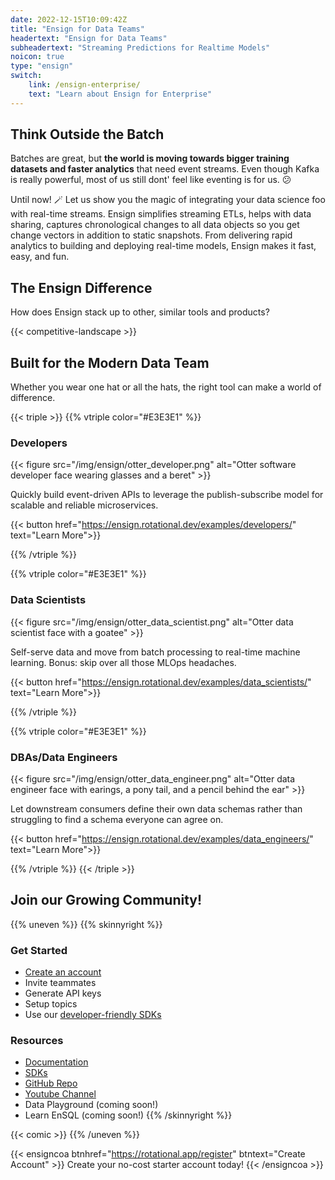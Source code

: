 ```yaml
---
date: 2022-12-15T10:09:42Z
title: "Ensign for Data Teams"
headertext: "Ensign for Data Teams"
subheadertext: "Streaming Predictions for Realtime Models"
noicon: true
type: "ensign"
switch:
    link: /ensign-enterprise/
    text: "Learn about Ensign for Enterprise"
---
```


## Think Outside the Batch

Batches are great, but **the world is moving towards bigger training datasets and faster analytics** that need event streams. Even though Kafka is really powerful, most of us still dont' feel like eventing is for us. :confused:

Until now! :magic_wand: Let us show you the magic of integrating your data science foo with real-time streams. Ensign simplifies streaming ETLs, helps with data sharing, captures chronological changes to all data objects so you get change vectors in addition to static snapshots. From delivering rapid analytics to building and deploying real-time models, Ensign makes it fast, easy, and fun.

## The Ensign Difference

How does Ensign stack up to other, similar tools and products?

<!-- Edit the competitive landscape table at data/en/ensign.yml -->
{{< competitive-landscape >}}

## Built for the Modern Data Team

Whether you wear one hat or all the hats, the right tool can make a world of difference.

<!-- Different Hats Section with 3 Cards -->
{{< triple >}}
{{% vtriple color="#E3E3E1" %}}
### Developers

{{< figure src="/img/ensign/otter_developer.png" alt="Otter software developer face wearing glasses and a beret" >}}

Quickly build event-driven APIs to leverage the publish-subscribe model for scalable and reliable microservices.

{{< button href="https://ensign.rotational.dev/examples/developers/" text="Learn More">}}

{{% /vtriple %}}

{{% vtriple color="#E3E3E1" %}}
### Data Scientists

{{< figure src="/img/ensign/otter_data_scientist.png" alt="Otter data scientist face with a goatee" >}}

Self-serve data and move from batch processing to real-time machine learning. Bonus:
skip over all those MLOps headaches.

{{< button href="https://ensign.rotational.dev/examples/data_scientists/" text="Learn More">}}

{{% /vtriple %}}

{{% vtriple color="#E3E3E1" %}}
### DBAs/Data Engineers

{{< figure src="/img/ensign/otter_data_engineer.png" alt="Otter data engineer face with earings, a pony tail, and a pencil behind the ear" >}}

Let downstream consumers define their own data schemas rather than struggling to find a schema everyone can agree on.

{{< button href="https://ensign.rotational.dev/examples/data_engineers/" text="Learn More">}}

{{% /vtriple %}}
{{< /triple >}}

## Join our Growing Community!

{{% uneven %}}
{{% skinnyright %}}
### Get Started

- [Create an account](https://rotational.app/register)
- Invite teammates
- Generate API keys
- Setup topics
- Use our [developer-friendly SDKs](https://ensign.rotational.dev/sdk/)

### Resources

- [Documentation](https://ensign.rotational.dev)
- [SDKs](https://ensign.rotational.dev/sdk/)
- [GitHub Repo](https://github.com/rotationalio/ensign)
- [Youtube Channel](https://www.youtube.com/@rotationalio)
- Data Playground (coming soon!)
- Learn EnSQL (coming soon!)
{{% /skinnyright %}}

{{< comic >}}
{{% /uneven %}}

{{< ensigncoa btnhref="https://rotational.app/register" btntext="Create Account" >}}
Create your no-cost starter account today!
{{< /ensigncoa >}}

<!-- NOTE: Switch link at bottom of page is defined by frontmatter on the page. -->